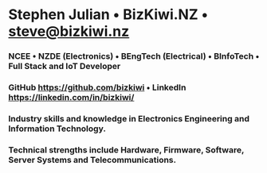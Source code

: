 # Stephen Julian  •  BizKiwi.NZ  •  steve@bizkiwi.nz
### NCEE • NZDE (Electronics) • BEngTech (Electrical) • BInfoTech • Full Stack and IoT Developer ###
### GitHub https://github.com/bizkiwi  •  LinkedIn https://linkedin.com/in/bizkiwi/ ###
### Industry skills and knowledge in Electronics Engineering and Information Technology. ###
### Technical strengths include Hardware, Firmware, Software, Server Systems and Telecommunications. ###

